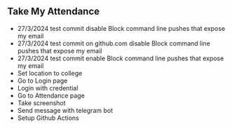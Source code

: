 ## Take My Attendance 

- 27/3/2024 test commit disable Block command line pushes that expose my email
- 27/3/2024 test commit on github.com disable Block command line pushes that expose my email
- 27/3/2024 test commit enable Block command line pushes that expose my email
- Set location to college
- Go to Login page
- Login with credential
- Go to Attendance page
- Take screenshot
- Send message with telegram bot
- Setup Github Actions
